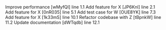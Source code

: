 Improve performance [wMyfQI] line 1.1
Add feature for X [JP6Knl] line 2.1
Add feature for X [0nR035] line 5.1
Add test case for W [OUE8YK] line 7.3
Add feature for X [1k33mS] line 10.1
Refactor codebase with Z [tBpnkW] line 11.2
Update documentation [dWTqdb] line 12.1
